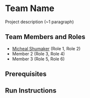 # Team Name

Project description (~1 paragraph)

## Team Members and Roles

* [Micheal Shumaker](https://github.com/MShumaker24/CIS350-HW2-Shumaker) (Role 1, Role 2)
* Member 2 (Role 3, Role 4)
* Member 3 (Role 5, Role 6)

## Prerequisites

## Run Instructions